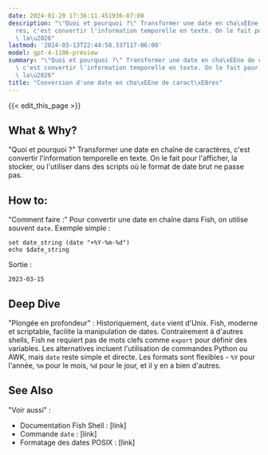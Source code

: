 ```yaml
---
date: 2024-01-20 17:36:11.451936-07:00
description: "\"Quoi et pourquoi ?\" Transformer une date en cha\xEEne de caract\xE8\
  res, c'est convertir l'information temporelle en texte. On le fait pour l'afficher,\
  \ la\u2026"
lastmod: '2024-03-13T22:44:58.337117-06:00'
model: gpt-4-1106-preview
summary: "\"Quoi et pourquoi ?\" Transformer une date en cha\xEEne de caract\xE8res,\
  \ c'est convertir l'information temporelle en texte. On le fait pour l'afficher,\
  \ la\u2026"
title: "Conversion d'une date en cha\xEEne de caract\xE8res"
---
```


{{< edit_this_page >}}

## What & Why?
"Quoi et pourquoi ?" Transformer une date en chaîne de caractères, c'est convertir l'information temporelle en texte. On le fait pour l'afficher, la stocker, ou l'utiliser dans des scripts où le format de date brut ne passe pas.

## How to:
"Comment faire :" Pour convertir une date en chaîne dans Fish, on utilise souvent `date`. Exemple simple :

```Fish Shell
set date_string (date "+%Y-%m-%d")
echo $date_string
```

Sortie :
```
2023-03-15
```

## Deep Dive
"Plongée en profondeur" : Historiquement, `date` vient d'Unix. Fish, moderne et scriptable, facilite la manipulation de dates. Contrairement à d'autres shells, Fish ne requiert pas de mots clefs comme `export` pour définir des variables. Les alternatives incluent l'utilisation de commandes Python ou AWK, mais `date` reste simple et directe. Les formats sont flexibles - `%Y` pour l'année, `%m` pour le mois, `%d` pour le jour, et il y en a bien d'autres.

## See Also
"Voir aussi" :
- Documentation Fish Shell : [link]
- Commande `date` : [link]
- Formatage des dates POSIX : [link]
